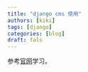```yaml
---
title: "django cms 使用"
authors: [kiki]
tags: [django]
categories: [blog]
draft: fals
---
```


参考[官网](http://docs.django-cms.org/en/latest/user/index.html)学习。
